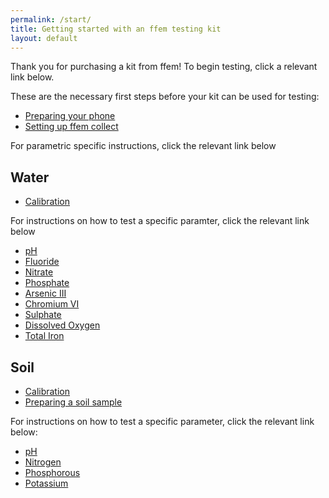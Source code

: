 ```yaml
---
permalink: /start/
title: Getting started with an ffem testing kit
layout: default
---
```


Thank you for purchasing a kit from ffem! To begin testing, click a relevant link below.

These are the necessary first steps before your kit can be used for testing:

* [Preparing your phone](https://github.com/foundation-for-environmental-monitoring/Documentation/wiki/Phone-Preparation)
* [Setting up ffem collect](https://github.com/foundation-for-environmental-monitoring/Documentation/wiki/Surveying---using-the-dashboard)

For parametric specific instructions, click the relevant link below

## Water
* [Calibration](https://github.com/foundation-for-environmental-monitoring/Documentation/wiki/Calibration)

For instructions on how to test a specific paramter, click the relevant link below

* [pH](https://github.com/foundation-for-environmental-monitoring/Documentation/wiki/Water--pH)
* [Fluoride](https://github.com/foundation-for-environmental-monitoring/Documentation/wiki/Fluoride)
* [Nitrate](https://github.com/foundation-for-environmental-monitoring/Documentation/wiki/Nitrate)
* [Phosphate](https://github.com/foundation-for-environmental-monitoring/Documentation/wiki/Phosphate)
* [Arsenic III](https://github.com/foundation-for-environmental-monitoring/Documentation/wiki/Arsenic)
* [Chromium VI](https://github.com/foundation-for-environmental-monitoring/Documentation/wiki/Chromium)
* [Sulphate](https://github.com/foundation-for-environmental-monitoring/Documentation/wiki/Sulphate)
* [Dissolved Oxygen](https://github.com/foundation-for-environmental-monitoring/Documentation/wiki/Dissolved-Oxygen)
* [Total Iron](https://github.com/foundation-for-environmental-monitoring/Documentation/wiki/Iron)

## Soil
* [Calibration](https://github.com/foundation-for-environmental-monitoring/Documentation/wiki/Calibration)
* [Preparing a soil sample](https://github.com/foundation-for-environmental-monitoring/Documentation/wiki/Extraction)

For instructions on how to test a specific parameter, click the relevant link below:

* [pH](https://github.com/foundation-for-environmental-monitoring/Documentation/wiki/Soil--pH)
* [Nitrogen](https://github.com/foundation-for-environmental-monitoring/Documentation/wiki/Nitrogen)
* [Phosphorous](https://github.com/foundation-for-environmental-monitoring/Documentation/wiki/Phosphorous)
* [Potassium](https://github.com/foundation-for-environmental-monitoring/Documentation/wiki/Potassium)
